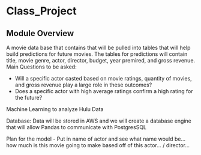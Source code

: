 # Class_Project

## Module Overview
A movie data base that contains that will be pulled into tables that will help build predictions for future movies. The tables for predictions will contain title, movie genre, actor, director, budget, year premired, and gross revenue. 
Main Questions to be asked: 
- Will a specific actor casted based on movie ratings, quantity of movies, and gross revenue play a large role in these outcomes?
- Does a specific actor with high average ratings confirm a high rating for the future?

Machine Learning to analyze Hulu Data

Database: Data will be stored in AWS and we will create a database engine that will allow Pandas to communicate with PostgresSQL


Plan for the model - Put in name of actor and see what name would be… how much is this movie going to make based off of this actor… / director… 
